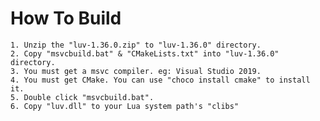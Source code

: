# How To Build

    1. Unzip the "luv-1.36.0.zip" to "luv-1.36.0" directory.
    2. Copy "msvcbuild.bat" & "CMakeLists.txt" into "luv-1.36.0" directory.
    3. You must get a msvc compiler. eg: Visual Studio 2019.
    4. You must get CMake. You can use "choco install cmake" to install it.
    5. Double click "msvcbuild.bat".
    6. Copy "luv.dll" to your Lua system path's "clibs"
